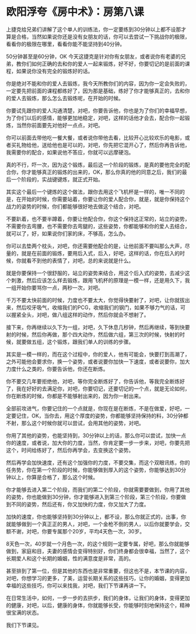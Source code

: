 # 欧阳浮夸《房中术》：房第八课

上捷克给兄弟们讲解了这个单人的训练法，你一定要练到30分钟以上都不设那才算是合格，当然如果说你还是没有女朋友的话，你可以去尝试一下挑战你的极限，看看你的极限在哪里，看看你能不能坚持到40分钟。

50分钟甚至是60分钟，OK 今天这捷克是针对你有女朋友，或者说你有老婆的兄弟，教你们如何正确的去和你的爱人一起来锻炼，好不好，你要切记的是前面的课程，如果说你没有完全的锻炼好的话。

你是绝对不能和你的爱人去锻炼，我今天所教你们的内容，因为你一定会失败的，一定要先把前面的课程都练好了，因为那是基础，练好了你才能够真正的，去和你的爱人去锻炼，那么怎么去锻炼呢，在开始的时候。

你要试先跟你的爱人沟通清楚，对吧，你要告诉他，你也是为了你们的幸福早想，为了你们以后的感情，能够更加地稳定，对吧，这样的话他才会去，配合你一起锻炼，当然你前面要先对他好一点点，对吧。

你可以前面去带他吃一餐大餐，或者说你带他去看，比较开心比较欢乐的电影，或者买礼物给他，送给他也是可以的，对吧，你先把它混开心了，然后你再告诉他，我需要你的配合，如果说他不答应，你就可以远摩硬泡。

真的不行，吓一次，因为这个锻炼，最后这一个阶段的锻炼，是真的要他完全的配合你，你才能够真正的锻炼的出来的，OK，那么你真的他的同意之后，我们的最后一个阶段的，实战键键炼，就正式开始。

其实这个最后一个键炼的这个做法，跟你去用这个飞机杯是一样的，唯一不同的是，在开始的时候，你需要站着，你要让你的爱人配合你，就是，就是你保持这个战力的姿势的时候，你们都能够很好地去做这个结合，对吧。

不要趴着，也不要半蹲着，你要让他配合你，你这个保持这正常的，站立的姿势，不需要你去弯腰，也不需要你去弯腿的，这些姿势，你都能够和你的爱人去结合，就可以了，好，如果说你们家的床，不够高，怎么办。

你可以去垫两个枕头，对吧，你还需要他配合的是，让他前面不要叫那么大声，尽量的，就是在前面的锻炼，要用后入式，后入，好吧，这样的话，你在后入的时候，你就看不到他的表情了，对吧，总的来说就是什么。

就是你要保持一个很舒服的，站立的姿势来结合，用这个后入式的姿势，去减少这个刺激，然后应该怎么样去锻炼，跟用飞机杯的原理是一模一样，还是用久下，我一组开始你要骂你一点，两秒一次，对吧。

千万不要太快前面的时候，力度也不要太大，你觉得快要射了，对吧，让你就拔出来，然后咬牙吸气，收缩我们的PCG，收缩我们的钢门，如果不够力气的话，可以握紧全头，对吧，做八组这样的动作，然后你就会不想射了。

接下来，你再继续以久下为一组，对吧，久下休息几秒钟，然后再继续，等到快要射的时候，然后你再做，那个四大动作，然后做六组，第三次的时候，快射的时候，就要做五组，这个锻炼，跟我们单人的训练的步骤。

其实是一模一样的，而在这个过程中，你的爱人，他有可能会，快要打到高潮了，之外可能他会要求你，换一个姿势，或者说要你加快一下速度，或者说要你，加大力度什么之类的，你要告诉他，你还在断炼。

你不要交几年要拒绝他，对吧，等你完全断炼好了，你告诉他，等我完全断炼好了，我在好好的去满足你，对吧，你要切记，还要切记的一个点，就是无论如何，你在断炼的时候，你都是不能够射出来的，因为你一射出来。

全部前攻进气，你要记住的一个点就是，你现在是在断炼，不是在做爱，好吧，一定要记住，OK，当你去，用这个厚度的姿势，你都能够坚持保持的料，30分钟都不射，那么这个时候你就可以尝试，会用其他的姿势，对吧。

你用了其他的姿势，也能坚持到，30分钟以上的话，那么你可以尝试，加快一点你的速度，或者说，加大你的力度，当然，你肯定要一步一步来，对吧，你要先把这个，时间给练好了，然后你再学会，去变换这个姿势。

然后再学会加快速度，还有这个加强你的力度，不要交集，而这个双眼讯练，你的任务势，你在第一个阶段的时候，你能够做到厚入的这个姿势，你能够达到30分钟以上，你算是合格了，那么这个时候。

你才能够去进入第二个阶段，而我们的第二个阶段，你就需要要做到，你用了其他的姿势，你也能做到30分钟，你才能够进入到第三个阶段，第三个阶段，你要做到不同的姿势，然后还有，你又加快的力度，你又加大了力度。

加快的速度，你也能够坚持到30分钟以上，都不设，那么你就正式的，出事，你就能够做到一个真正正的男人，对吧，一个金枪不倒的男人，以后你就要学会，交额不谢，对吧，你要专属那个20岁，平均4天色一次，30岁。

8天色一次，40岁就一个月色一次，的这个规则一定要专属，好吧，那么你就能够做到，家庭和目，夫妻的感情会变得特别好，你们终身都会很幸福，当然了，这个长期爱人和这个长期的婚姻，性的满意度是非常，高的。

甚至排到了第一位，但是其他的东西也是非常重要，但这也不是，本节课的内容，对吧，你想学习的更多，了美，运营长期关系的这些技巧，让你的婚姻，变得更加幸福的这些技巧，你可以来找我，对吧，我们下节课再讲一下。

在日常生活中，如何，一步一步的去拱步，我们的身体，让我们的身体，变得更加的健康，对吧，以后，健康的身体，你就能够长受，你能够时刻地保持这个，精神很宝满的状态。

我们下节课见。